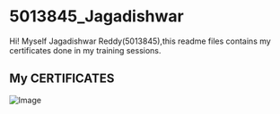 # 5013845\_Jagadishwar



Hi! Myself Jagadishwar Reddy(5013845),this readme files contains my certificates done in my training sessions.



## My CERTIFICATES



![Image](https://github.com/user-attachments/assets/119353bb-6484-4629-968f-a9a957045969)